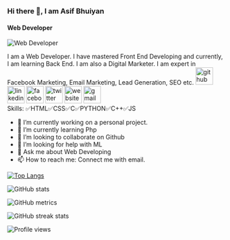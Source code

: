 ### Hi there 👋, I am Asif Bhuiyan
#### Web Developer
![Web Developer](https://media.licdn.com/dms/image/C4E16AQFjoEw2rDH4UA/profile-displaybackgroundimage-shrink_350_1400/0/1609250140173?e=1692230400&v=beta&t=lCAbSED6Peoxs7RPFrokAVrWaD5HCPV_u0NfZr0qhAg)

I am a Web Developer. I have mastered Front End Developing and currently, I am learning Back End. I am also a Digital Marketer. I am expert in Facebook Marketing, Email Marketing, Lead Generation, SEO etc. 
[<img src='https://cdn.jsdelivr.net/npm/simple-icons@3.0.1/icons/github.svg' alt='github' height='40'>](https://github.com/asifbhuiyann)  [<img src='https://cdn.jsdelivr.net/npm/simple-icons@3.0.1/icons/linkedin.svg' alt='linkedin' height='40'>](https://www.linkedin.com/in/asif-bhuiyan/)  [<img src='https://cdn.jsdelivr.net/npm/simple-icons@3.0.1/icons/facebook.svg' alt='facebook' height='40'>](https://www.facebook.com/aasifbhuiyan) 
 [<img src='https://cdn.jsdelivr.net/npm/simple-icons@3.0.1/icons/twitter.svg' alt='twitter' height='40'>](https://twitter.com/Asif__Bhuiyan)  [<img src='https://cdn.jsdelivr.net/npm/simple-icons@3.0.1/icons/icloud.svg' alt='website' height='40'>](asifbhuiyan.carrd.co)  [<img src='https://cdn.jsdelivr.net/npm/simple-icons@3.0.1/icons/gmail.svg' alt='gmail' height='40'>](asifbhuiyanfc@gmail.com)  
Skills: ✅HTML✅CSS✅C✅PYTHON✅C++✅JS

- 🔭 I’m currently working on a personal project. 
- 🌱 I’m currently learning Php 
- 👯 I’m looking to collaborate on Github 
- 🤔 I’m looking for help with ML 
- 💬 Ask me about Web Developing 
- 📫 How to reach me: Connect me with email. 




[![Top Langs](https://github-readme-stats.vercel.app/api/top-langs/?username=asifbhuiyann)](https://github.com/anuraghazra/github-readme-stats)

![GitHub stats](https://github-readme-stats.vercel.app/api?username=asifbhuiyann&show_icons=true)  

![GitHub metrics](https://metrics.lecoq.io/asifbhuiyann)  

![GitHub streak stats](https://streak-stats.demolab.com/?user=asifbhuiyann)  

![Profile views](https://gpvc.arturio.dev/asifbhuiyann)  
